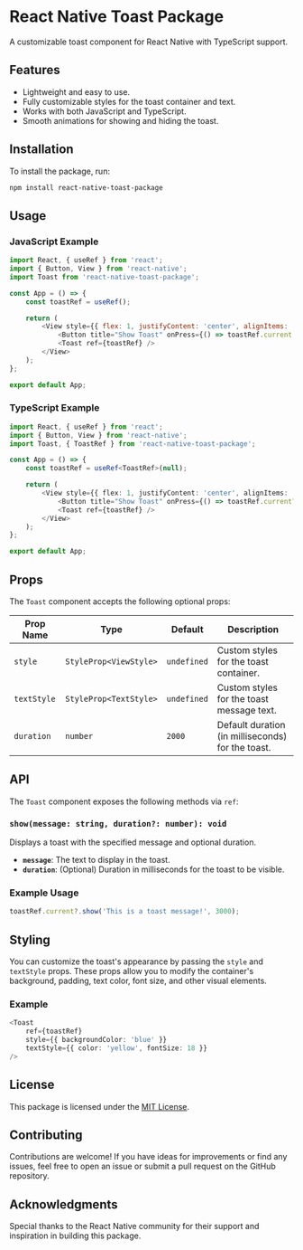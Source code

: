 # React Native Toast Package

A customizable toast component for React Native with TypeScript support.

## Features

- Lightweight and easy to use.
- Fully customizable styles for the toast container and text.
- Works with both JavaScript and TypeScript.
- Smooth animations for showing and hiding the toast.

## Installation

To install the package, run:

```bash
npm install react-native-toast-package
```

## Usage

### JavaScript Example

```javascript
import React, { useRef } from 'react';
import { Button, View } from 'react-native';
import Toast from 'react-native-toast-package';

const App = () => {
    const toastRef = useRef();

    return (
        <View style={{ flex: 1, justifyContent: 'center', alignItems: 'center' }}>
            <Button title="Show Toast" onPress={() => toastRef.current.show('Hello, World!')} />
            <Toast ref={toastRef} />
        </View>
    );
};

export default App;
```

### TypeScript Example

```typescript
import React, { useRef } from 'react';
import { Button, View } from 'react-native';
import Toast, { ToastRef } from 'react-native-toast-package';

const App = () => {
    const toastRef = useRef<ToastRef>(null);

    return (
        <View style={{ flex: 1, justifyContent: 'center', alignItems: 'center' }}>
            <Button title="Show Toast" onPress={() => toastRef.current?.show('Hello, World!')} />
            <Toast ref={toastRef} />
        </View>
    );
};

export default App;
```

## Props

The `Toast` component accepts the following optional props:

| Prop Name   | Type               | Default      | Description                                          |
|-------------|--------------------|--------------|------------------------------------------------------|
| `style`     | `StyleProp<ViewStyle>` | `undefined`  | Custom styles for the toast container.               |
| `textStyle` | `StyleProp<TextStyle>` | `undefined`  | Custom styles for the toast message text.            |
| `duration`  | `number`           | `2000`       | Default duration (in milliseconds) for the toast.    |

## API

The `Toast` component exposes the following methods via `ref`:

### `show(message: string, duration?: number): void`

Displays a toast with the specified message and optional duration.

- **`message`**: The text to display in the toast.
- **`duration`**: (Optional) Duration in milliseconds for the toast to be visible.

### Example Usage

```typescript
toastRef.current?.show('This is a toast message!', 3000);
```

## Styling

You can customize the toast's appearance by passing the `style` and `textStyle` props. These props allow you to modify the container's background, padding, text color, font size, and other visual elements.

### Example

```typescript
<Toast
    ref={toastRef}
    style={{ backgroundColor: 'blue' }}
    textStyle={{ color: 'yellow', fontSize: 18 }}
/>
```

## License

This package is licensed under the [MIT License](./LICENSE).

## Contributing

Contributions are welcome! If you have ideas for improvements or find any issues, feel free to open an issue or submit a pull request on the GitHub repository.

## Acknowledgments

Special thanks to the React Native community for their support and inspiration in building this package.
